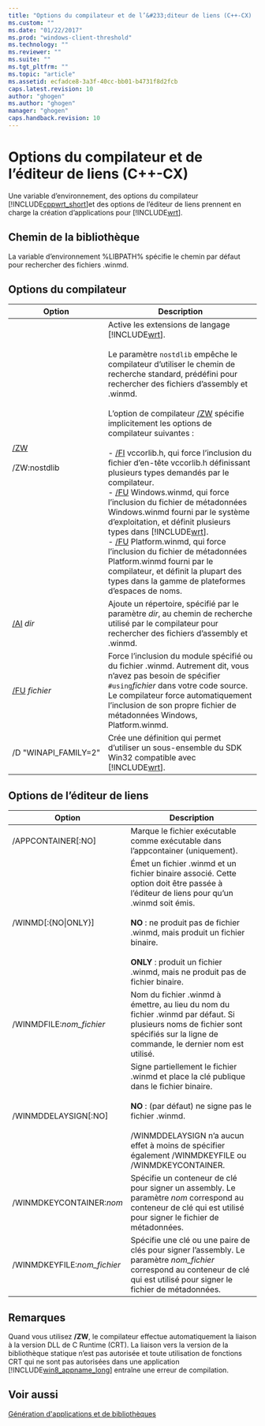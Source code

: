 ```yaml
---
title: "Options du compilateur et de l’&#233;diteur de liens (C++-CX) | Microsoft Docs"
ms.custom: ""
ms.date: "01/22/2017"
ms.prod: "windows-client-threshold"
ms.technology: ""
ms.reviewer: ""
ms.suite: ""
ms.tgt_pltfrm: ""
ms.topic: "article"
ms.assetid: ecfadce8-3a3f-40cc-bb01-b4731f8d2fcb
caps.latest.revision: 10
author: "ghogen"
ms.author: "ghogen"
manager: "ghogen"
caps.handback.revision: 10
---
```

# Options du compilateur et de l’&#233;diteur de liens (C++-CX)
Une variable d’environnement, des options du compilateur [!INCLUDE[cppwrt_short](../cppcx/includes/cppwrt-short-md.md)]et des options de l’éditeur de liens prennent en charge la création d’applications pour [!INCLUDE[wrt](../cppcx/includes/wrt-md.md)].  
  
## Chemin de la bibliothèque  
 La variable d’environnement %LIBPATH% spécifie le chemin par défaut pour rechercher des fichiers .winmd.  
  
## Options du compilateur  
  
|Option|Description|  
|------------|-----------------|  
|[\/ZW](../build/reference/zw-windows-runtime-compilation.md)<br /><br /> \/ZW:nostdlib|Active les extensions de langage [!INCLUDE[wrt](../cppcx/includes/wrt-md.md)].<br /><br /> Le paramètre `nostdlib` empêche le compilateur d’utiliser le chemin de recherche standard, prédéfini pour rechercher des fichiers d’assembly et .winmd.<br /><br /> L’option de compilateur [\/ZW](../build/reference/zw-windows-runtime-compilation.md) spécifie implicitement les options de compilateur suivantes :<br /><br /> -   [\/FI](../build/reference/fi-name-forced-include-file.md) vccorlib.h, qui force l’inclusion du fichier d’en\-tête vccorlib.h définissant plusieurs types demandés par le compilateur.<br />-   [\/FU](../Topic/-FU%20\(Name%20Forced%20%23using%20File\).md) Windows.winmd, qui force l’inclusion du fichier de métadonnées Windows.winmd fourni par le système d’exploitation, et définit plusieurs types dans [!INCLUDE[wrt](../cppcx/includes/wrt-md.md)].<br />-   [\/FU](../Topic/-FU%20\(Name%20Forced%20%23using%20File\).md) Platform.winmd, qui force l’inclusion du fichier de métadonnées Platform.winmd fourni par le compilateur, et définit la plupart des types dans la gamme de plateformes d’espaces de noms.|  
|[\/AI](../build/reference/ai-specify-metadata-directories.md) *dir*|Ajoute un répertoire, spécifié par le paramètre *dir*, au chemin de recherche utilisé par le compilateur pour rechercher des fichiers d’assembly et .winmd.|  
|[\/FU](../Topic/-FU%20\(Name%20Forced%20%23using%20File\).md) *fichier*|Force l’inclusion du module spécifié ou du fichier .winmd. Autrement dit, vous n’avez pas besoin de spécifier `#using`*fichier* dans votre code source. Le compilateur force automatiquement l’inclusion de son propre fichier de métadonnées Windows, Platform.winmd.|  
|\/D "WINAPI\_FAMILY\=2"|Crée une définition qui permet d’utiliser un sous\-ensemble du SDK Win32 compatible avec [!INCLUDE[wrt](../cppcx/includes/wrt-md.md)].|  
  
## Options de l’éditeur de liens  
  
|Option|Description|  
|------------|-----------------|  
|\/APPCONTAINER\[:NO\]|Marque le fichier exécutable comme exécutable dans l’appcontainer \(uniquement\).|  
|\/WINMD\[:{NO&#124;ONLY}\]|Émet un fichier .winmd et un fichier binaire associé. Cette option doit être passée à l’éditeur de liens pour qu’un .winmd soit émis.<br /><br /> **NO** : ne produit pas de fichier .winmd, mais produit un fichier binaire.<br /><br /> **ONLY** : produit un fichier .winmd, mais ne produit pas de fichier binaire.|  
|\/WINMDFILE:*nom\_fichier*|Nom du fichier .winmd à émettre, au lieu du nom du fichier .winmd par défaut. Si plusieurs noms de fichier sont spécifiés sur la ligne de commande, le dernier nom est utilisé.|  
|\/WINMDDELAYSIGN\[:NO\]|Signe partiellement le fichier .winmd et place la clé publique dans le fichier binaire.<br /><br /> **NO** : \(par défaut\) ne signe pas le fichier .winmd.<br /><br /> \/WINMDDELAYSIGN n’a aucun effet à moins de spécifier également \/WINMDKEYFILE ou \/WINMDKEYCONTAINER.|  
|\/WINMDKEYCONTAINER:*nom*|Spécifie un conteneur de clé pour signer un assembly. Le paramètre *nom* correspond au conteneur de clé qui est utilisé pour signer le fichier de métadonnées.|  
|\/WINMDKEYFILE:*nom\_fichier*|Spécifie une clé ou une paire de clés pour signer l’assembly. Le paramètre *nom\_fichier* correspond au conteneur de clé qui est utilisé pour signer le fichier de métadonnées.|  
  
## Remarques  
 Quand vous utilisez **\/ZW**, le compilateur effectue automatiquement la liaison à la version DLL de C Runtime \(CRT\). La liaison vers la version de la bibliothèque statique n’est pas autorisée et toute utilisation de fonctions CRT qui ne sont pas autorisées dans une application [!INCLUDE[win8_appname_long](../cppcx/includes/win8-appname-long-md.md)] entraîne une erreur de compilation.  
  
## Voir aussi  
 [Génération d'applications et de bibliothèques](../cppcx/building-apps-and-libraries-c-cx.md)
